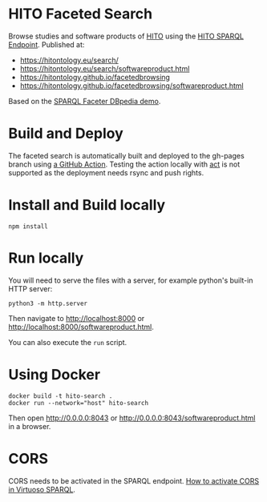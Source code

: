 # HITO Faceted Search

Browse studies and software products of [HITO](https://hitontology.eu) using the [HITO SPARQL Endpoint](https://hitontology.eu/sparql).
Published at:
* <https://hitontology.eu/search/>
* <https://hitontology.eu/search/softwareproduct.html>
* <https://hitontology.github.io/facetedbrowsing>
* <https://hitontology.github.io/facetedbrowsing/softwareproduct.html>

Based on the [SPARQL Faceter DBpedia demo](https://github.com/SemanticComputing/sparql-faceter-dbpedia-demo).

# Build and Deploy
The faceted search is automatically built and deployed to the gh-pages branch using [a GitHub Action](/actions).
Testing the action locally with [act](https://github.com/nektos/act) is not supported as the deployment needs rsync and push rights.

# Install and Build locally

    npm install

# Run locally

You will need to serve the files with a server, for example python's built-in HTTP server:

`python3 -m http.server`

Then navigate to <http://localhost:8000> or <http://localhost:8000/softwareproduct.html>.

You can also execute the `run` script.

# Using Docker

    docker build -t hito-search .
	docker run --network="host" hito-search

Then open <http://0.0.0.0:8043> or <http://0.0.0.0:8043/softwareproduct.html> in a browser.

# CORS
CORS needs to be activated in the SPARQL endpoint. [How to activate CORS in Virtuoso SPARQL](http://vos.openlinksw.com/owiki/wiki/VOS/VirtTipsAndTricksCORsEnableSPARQLURLs).
